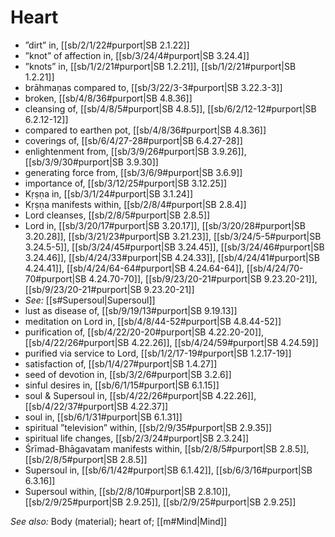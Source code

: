 # Heart

* ”dirt” in, [[sb/2/1/22#purport|SB 2.1.22]]
* ”knot” of affection in, [[sb/3/24/4#purport|SB 3.24.4]]
* ”knots” in, [[sb/1/2/21#purport|SB 1.2.21]], [[sb/1/2/21#purport|SB 1.2.21]]
* brāhmaṇas compared to, [[sb/3/22/3-3#purport|SB 3.22.3-3]]
* broken, [[sb/4/8/36#purport|SB 4.8.36]]
* cleansing of, [[sb/4/8/5#purport|SB 4.8.5]], [[sb/6/2/12-12#purport|SB 6.2.12-12]]
* compared to earthen pot, [[sb/4/8/36#purport|SB 4.8.36]]
* coverings of, [[sb/6/4/27-28#purport|SB 6.4.27-28]]
* enlightenment from, [[sb/3/9/26#purport|SB 3.9.26]], [[sb/3/9/30#purport|SB 3.9.30]]
* generating force from, [[sb/3/6/9#purport|SB 3.6.9]]
* importance of, [[sb/3/12/25#purport|SB 3.12.25]]
* Kṛṣṇa in, [[sb/3/1/24#purport|SB 3.1.24]]
* Kṛṣṇa manifests within, [[sb/2/8/4#purport|SB 2.8.4]]
* Lord cleanses, [[sb/2/8/5#purport|SB 2.8.5]]
* Lord in, [[sb/3/20/17#purport|SB 3.20.17]], [[sb/3/20/28#purport|SB 3.20.28]], [[sb/3/21/23#purport|SB 3.21.23]], [[sb/3/24/5-5#purport|SB 3.24.5-5]], [[sb/3/24/45#purport|SB 3.24.45]], [[sb/3/24/46#purport|SB 3.24.46]], [[sb/4/24/33#purport|SB 4.24.33]], [[sb/4/24/41#purport|SB 4.24.41]], [[sb/4/24/64-64#purport|SB 4.24.64-64]], [[sb/4/24/70-70#purport|SB 4.24.70-70]], [[sb/9/23/20-21#purport|SB 9.23.20-21]], [[sb/9/23/20-21#purport|SB 9.23.20-21]]
* *See:* [[s#Supersoul|Supersoul]] 
* lust as disease of, [[sb/9/19/13#purport|SB 9.19.13]]
* meditation on Lord in, [[sb/4/8/44-52#purport|SB 4.8.44-52]]
* purification of, [[sb/4/22/20-20#purport|SB 4.22.20-20]], [[sb/4/22/26#purport|SB 4.22.26]], [[sb/4/24/59#purport|SB 4.24.59]]
* purified via service to Lord, [[sb/1/2/17-19#purport|SB 1.2.17-19]]
* satisfaction of, [[sb/1/4/27#purport|SB 1.4.27]]
* seed of devotion in, [[sb/3/2/6#purport|SB 3.2.6]]
* sinful desires in, [[sb/6/1/15#purport|SB 6.1.15]]
* soul & Supersoul in, [[sb/4/22/26#purport|SB 4.22.26]], [[sb/4/22/37#purport|SB 4.22.37]]
* soul in, [[sb/6/1/31#purport|SB 6.1.31]]
* spiritual ”television” within, [[sb/2/9/35#purport|SB 2.9.35]]
* spiritual life changes, [[sb/2/3/24#purport|SB 2.3.24]]
* Śrīmad-Bhāgavatam manifests within, [[sb/2/8/5#purport|SB 2.8.5]], [[sb/2/8/5#purport|SB 2.8.5]]
* Supersoul in, [[sb/6/1/42#purport|SB 6.1.42]], [[sb/6/3/16#purport|SB 6.3.16]]
* Supersoul within, [[sb/2/8/10#purport|SB 2.8.10]], [[sb/2/9/25#purport|SB 2.9.25]], [[sb/2/9/25#purport|SB 2.9.25]]

*See also:* Body (material); heart of; [[m#Mind|Mind]]
